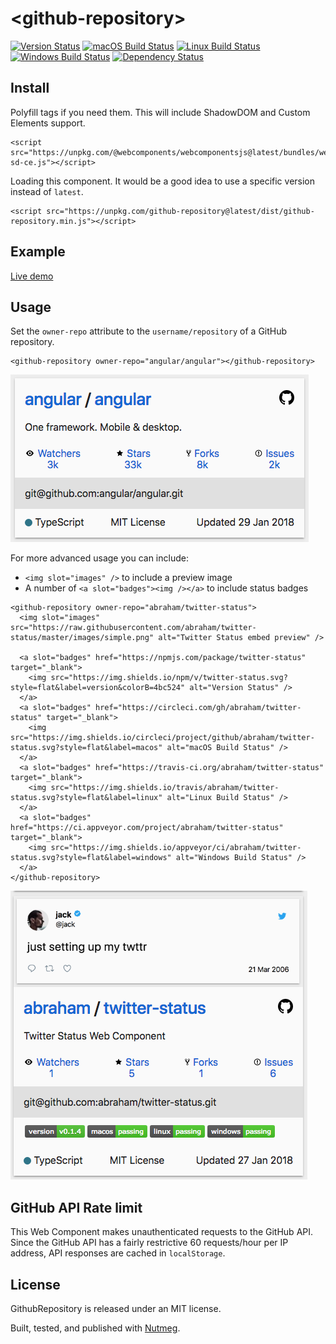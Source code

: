 &lt;github-repository&gt;
====

[![Version Status](https://img.shields.io/npm/v/github-repository.svg?style=flat&label=version&colorB=4bc524)](https://npmjs.com/package/github-repository)
[![macOS Build Status](https://img.shields.io/circleci/project/github/abraham/github-repository.svg?style=flat&label=macos)](https://circleci.com/gh/abraham/github-repository)
[![Linux Build Status](https://img.shields.io/travis/abraham/github-repository.svg?style=flat&label=linux)](https://travis-ci.org/abraham/github-repository)
[![Windows Build Status](https://img.shields.io/appveyor/ci/abraham/github-repository.svg?style=flat&label=windows)](https://ci.appveyor.com/project/abraham/github-repository)
[![Dependency Status](https://david-dm.org/abraham/github-repository.svg?style=flat)](https://david-dm.org/abraham/github-repository)

Install
----

Polyfill tags if you need them. This will include ShadowDOM and Custom Elements support.

```
<script src="https://unpkg.com/@webcomponents/webcomponentsjs@latest/bundles/webcomponents-sd-ce.js"></script>
```

Loading this component. It would be a good idea to use a specific version instead of `latest`.

```
<script src="https://unpkg.com/github-repository@latest/dist/github-repository.min.js"></script>
```

Example
----

[Live demo](https://codepen.io/abrahamwilliams/pen/PQoeqV)

Usage
----

Set the `owner-repo` attribute to the `username/repository` of a GitHub repository.

```
<github-repository owner-repo="angular/angular"></github-repository>
```

![Example](/images/simple.png)

For more advanced usage you can include:

- `<img slot="images" />` to include a preview image
- A number of `<a slot="badges"><img /></a>` to include status badges

```
<github-repository owner-repo="abraham/twitter-status">
  <img slot="images" src="https://raw.githubusercontent.com/abraham/twitter-status/master/images/simple.png" alt="Twitter Status embed preview" />

  <a slot="badges" href="https://npmjs.com/package/twitter-status" target="_blank">
    <img src="https://img.shields.io/npm/v/twitter-status.svg?style=flat&label=version&colorB=4bc524" alt="Version Status" />
  </a>
  <a slot="badges" href="https://circleci.com/gh/abraham/twitter-status" target="_blank">
    <img src="https://img.shields.io/circleci/project/github/abraham/twitter-status.svg?style=flat&label=macos" alt="macOS Build Status" />
  </a>
  <a slot="badges" href="https://travis-ci.org/abraham/twitter-status" target="_blank">
    <img src="https://img.shields.io/travis/abraham/twitter-status.svg?style=flat&label=linux" alt="Linux Build Status" />
  </a>
  <a slot="badges" href="https://ci.appveyor.com/project/abraham/twitter-status" target="_blank">
    <img src="https://img.shields.io/appveyor/ci/abraham/twitter-status.svg?style=flat&label=windows" alt="Windows Build Status" />
  </a>
</github-repository>

```

![Example with image and badges](/images/advanced.png)

GitHub API Rate limit
----

This Web Component makes unauthenticated requests to the GitHub API. Since the GitHub API has a fairly restrictive 60 requests/hour per IP address, API responses are cached in `localStorage`.

License
----

GithubRepository is released under an MIT license.

Built, tested, and published with [Nutmeg](https://nutmeg.tools).
